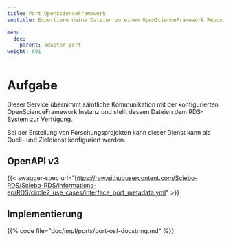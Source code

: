 ```yaml
---
title: Port OpenScienceFramework
subtitle: Exportiere deine Dateien zu einem OpenScienceFramework Repositorium.

menu:
  doc:
    parent: adapter-port
weight: 601
---
```


# Aufgabe

Dieser Service übernimmt sämtliche Kommunikation mit der konfigurierten OpenScienceFramework Instanz und stellt dessen Dateien dem RDS-System zur Verfügung.

Bei der Erstellung von Forschungsprojekten kann dieser Dienst kann als Quell- und Zieldienst konfiguriert werden.

## OpenAPI v3

{{< swagger-spec url="https://raw.githubusercontent.com/Sciebo-RDS/Sciebo-RDS/informations-ep/RDS/circle2_use_cases/interface_port_metadata.yml"  >}}

## Implementierung

{{% code file="doc/impl/ports/port-osf-docstring.md" %}}
